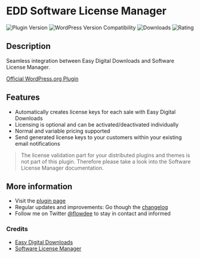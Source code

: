 # EDD Software License Manager
![Plugin Version](https://img.shields.io/wordpress/plugin/v/edd-software-license-manager.svg "Plugin Version") ![WordPress Version Compatibility](https://img.shields.io/wordpress/v/edd-software-license-manager.svg "WordPress Version Compatibility") ![Downloads](https://img.shields.io/wordpress/plugin/dt/edd-software-license-manager.svg "Downloads") ![Rating](https://img.shields.io/wordpress/plugin/r/edd-software-license-manager.svg "Rating")

## Description
Seamless integration between Easy Digital Downloads and Software License Manager.

[Official WordPress.org Plugin](https://wordpress.org/plugins/edd-software-license-manager/)

## Features
* Automatically creates license keys for each sale with Easy Digital Downloads
* Licensing is optional and can be activated/deactivated individually
* Normal and variable pricing supported
* Send generated license keys to your customers within your existing email notifications

> The license validation part for your distributed plugins and themes is not part of this plugin. Therefore please take a look into the Software License Manager documentation.

## More information

* Visit the [plugin page](http://coder.flowdee.de/edd-software-license-manager/)
* Regular updates and improvements: Go though the [changelog](https://wordpress.org/plugins/edd-software-license-manager/changelog/)
* Follow me on Twitter [@flowdee](https://twitter.com/flowdee/) to stay in contact and informed

### Credits

* [Easy Digital Downloads](https://wordpress.org/plugins/easy-digital-downloads/)
* [Software License Manager](https://wordpress.org/plugins/software-license-manager/)
